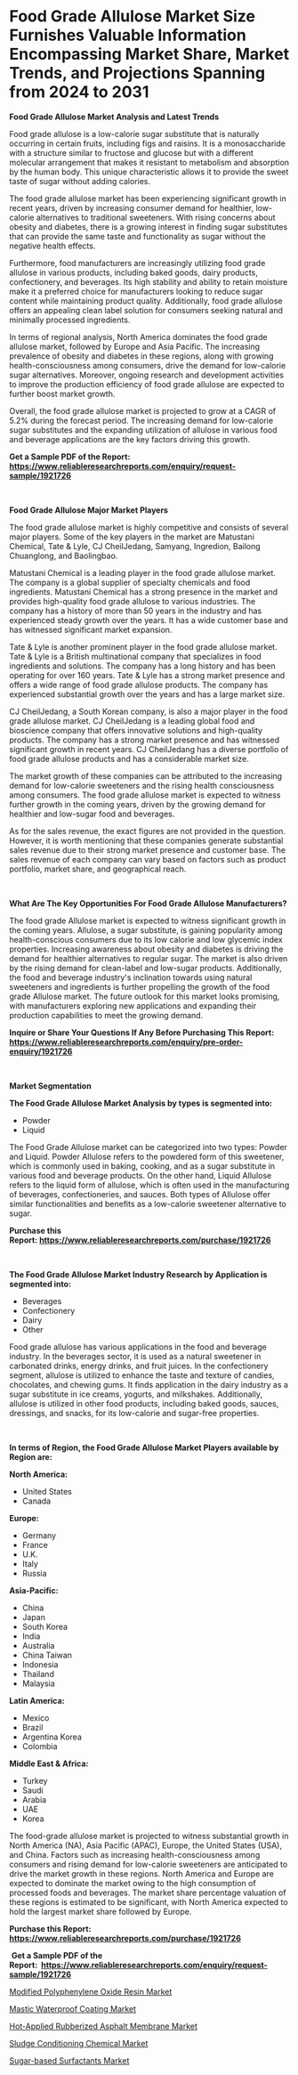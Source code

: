 <p><h1>Food Grade Allulose Market Size Furnishes Valuable Information Encompassing Market Share, Market Trends, and Projections Spanning from 2024 to 2031</h1></p><p><strong>Food Grade Allulose Market Analysis and Latest Trends</strong></p>
<p><p>Food grade allulose is a low-calorie sugar substitute that is naturally occurring in certain fruits, including figs and raisins. It is a monosaccharide with a structure similar to fructose and glucose but with a different molecular arrangement that makes it resistant to metabolism and absorption by the human body. This unique characteristic allows it to provide the sweet taste of sugar without adding calories.</p><p>The food grade allulose market has been experiencing significant growth in recent years, driven by increasing consumer demand for healthier, low-calorie alternatives to traditional sweeteners. With rising concerns about obesity and diabetes, there is a growing interest in finding sugar substitutes that can provide the same taste and functionality as sugar without the negative health effects.</p><p>Furthermore, food manufacturers are increasingly utilizing food grade allulose in various products, including baked goods, dairy products, confectionery, and beverages. Its high stability and ability to retain moisture make it a preferred choice for manufacturers looking to reduce sugar content while maintaining product quality. Additionally, food grade allulose offers an appealing clean label solution for consumers seeking natural and minimally processed ingredients.</p><p>In terms of regional analysis, North America dominates the food grade allulose market, followed by Europe and Asia Pacific. The increasing prevalence of obesity and diabetes in these regions, along with growing health-consciousness among consumers, drive the demand for low-calorie sugar alternatives. Moreover, ongoing research and development activities to improve the production efficiency of food grade allulose are expected to further boost market growth.</p><p>Overall, the food grade allulose market is projected to grow at a CAGR of 5.2% during the forecast period. The increasing demand for low-calorie sugar substitutes and the expanding utilization of allulose in various food and beverage applications are the key factors driving this growth.</p></p>
<p><strong>Get a Sample PDF of the Report:&nbsp; <a href="https://www.reliableresearchreports.com/enquiry/request-sample/1921726">https://www.reliableresearchreports.com/enquiry/request-sample/1921726</a></strong></p>
<p>&nbsp;</p>
<p><strong>Food Grade Allulose Major Market Players</strong></p>
<p><p>The food grade allulose market is highly competitive and consists of several major players. Some of the key players in the market are Matustani Chemical, Tate & Lyle, CJ CheilJedang, Samyang, Ingredion, Bailong Chuanglong, and Baolingbao.</p><p>Matustani Chemical is a leading player in the food grade allulose market. The company is a global supplier of specialty chemicals and food ingredients. Matustani Chemical has a strong presence in the market and provides high-quality food grade allulose to various industries. The company has a history of more than 50 years in the industry and has experienced steady growth over the years. It has a wide customer base and has witnessed significant market expansion.</p><p>Tate & Lyle is another prominent player in the food grade allulose market. Tate & Lyle is a British multinational company that specializes in food ingredients and solutions. The company has a long history and has been operating for over 160 years. Tate & Lyle has a strong market presence and offers a wide range of food grade allulose products. The company has experienced substantial growth over the years and has a large market size.</p><p>CJ CheilJedang, a South Korean company, is also a major player in the food grade allulose market. CJ CheilJedang is a leading global food and bioscience company that offers innovative solutions and high-quality products. The company has a strong market presence and has witnessed significant growth in recent years. CJ CheilJedang has a diverse portfolio of food grade allulose products and has a considerable market size.</p><p>The market growth of these companies can be attributed to the increasing demand for low-calorie sweeteners and the rising health consciousness among consumers. The food grade allulose market is expected to witness further growth in the coming years, driven by the growing demand for healthier and low-sugar food and beverages.</p><p>As for the sales revenue, the exact figures are not provided in the question. However, it is worth mentioning that these companies generate substantial sales revenue due to their strong market presence and customer base. The sales revenue of each company can vary based on factors such as product portfolio, market share, and geographical reach.</p></p>
<p>&nbsp;</p>
<p><strong>What Are The Key Opportunities For Food Grade Allulose Manufacturers?</strong></p>
<p><p>The food grade Allulose market is expected to witness significant growth in the coming years. Allulose, a sugar substitute, is gaining popularity among health-conscious consumers due to its low calorie and low glycemic index properties. Increasing awareness about obesity and diabetes is driving the demand for healthier alternatives to regular sugar. The market is also driven by the rising demand for clean-label and low-sugar products. Additionally, the food and beverage industry's inclination towards using natural sweeteners and ingredients is further propelling the growth of the food grade Allulose market. The future outlook for this market looks promising, with manufacturers exploring new applications and expanding their production capabilities to meet the growing demand.</p></p>
<p><strong>Inquire or Share Your Questions If Any Before Purchasing This Report: <a href="https://www.reliableresearchreports.com/enquiry/pre-order-enquiry/1921726">https://www.reliableresearchreports.com/enquiry/pre-order-enquiry/1921726</a></strong></p>
<p>&nbsp;</p>
<p><strong>Market Segmentation</strong></p>
<p><strong>The Food Grade Allulose Market Analysis by types is segmented into:</strong></p>
<p><ul><li>Powder</li><li>Liquid</li></ul></p>
<p><p>The Food Grade Allulose market can be categorized into two types: Powder and Liquid. Powder Allulose refers to the powdered form of this sweetener, which is commonly used in baking, cooking, and as a sugar substitute in various food and beverage products. On the other hand, Liquid Allulose refers to the liquid form of allulose, which is often used in the manufacturing of beverages, confectioneries, and sauces. Both types of Allulose offer similar functionalities and benefits as a low-calorie sweetener alternative to sugar.</p></p>
<p><strong>Purchase this Report:&nbsp;<a href="https://www.reliableresearchreports.com/purchase/1921726">https://www.reliableresearchreports.com/purchase/1921726</a></strong></p>
<p>&nbsp;</p>
<p><strong>The Food Grade Allulose Market Industry Research by Application is segmented into:</strong></p>
<p><ul><li>Beverages</li><li>Confectionery</li><li>Dairy</li><li>Other</li></ul></p>
<p><p>Food grade allulose has various applications in the food and beverage industry. In the beverages sector, it is used as a natural sweetener in carbonated drinks, energy drinks, and fruit juices. In the confectionery segment, allulose is utilized to enhance the taste and texture of candies, chocolates, and chewing gums. It finds application in the dairy industry as a sugar substitute in ice creams, yogurts, and milkshakes. Additionally, allulose is utilized in other food products, including baked goods, sauces, dressings, and snacks, for its low-calorie and sugar-free properties.</p></p>
<p>&nbsp;</p>
<p><strong>In terms of Region, the Food Grade Allulose Market Players available by Region are:</strong></p>
<p>
    <p> <strong> North America: </strong>
        <ul>
            <li>United States</li>
            <li>Canada</li>
        </ul>
        </p> 
    <p> <strong> Europe: </strong>
        <ul>
            <li>Germany</li>
            <li>France</li>
            <li>U.K.</li>
            <li>Italy</li>
            <li>Russia</li>
        </ul>
        </p> 
    <p> <strong> Asia-Pacific: </strong>
        <ul>
            <li>China</li>
            <li>Japan</li>
            <li>South Korea</li>
            <li>India</li>
            <li>Australia</li>
            <li>China Taiwan</li>
            <li>Indonesia</li>
            <li>Thailand</li>
            <li>Malaysia</li>
        </ul>
        </p> 
    <p> <strong> Latin America: </strong>
        <ul>
            <li>Mexico</li>
            <li>Brazil</li>
            <li>Argentina Korea</li>
            <li>Colombia</li>
        </ul>
        </p> 
    <p> <strong> Middle East & Africa: </strong>
        <ul>
            <li>Turkey</li>
            <li>Saudi</li>
            <li>Arabia</li>
            <li>UAE</li>
            <li>Korea</li>
        </ul>
    </p>
    </p>
<p><p>The food-grade allulose market is projected to witness substantial growth in North America (NA), Asia Pacific (APAC), Europe, the United States (USA), and China. Factors such as increasing health-consciousness among consumers and rising demand for low-calorie sweeteners are anticipated to drive the market growth in these regions. North America and Europe are expected to dominate the market owing to the high consumption of processed foods and beverages. The market share percentage valuation of these regions is estimated to be significant, with North America expected to hold the largest market share followed by Europe.</p></p>
<p><strong>Purchase this Report: <a href="https://www.reliableresearchreports.com/purchase/1921726">https://www.reliableresearchreports.com/purchase/1921726</a></strong></p>
<p>&nbsp;<strong>Get a Sample PDF of the Report:&nbsp;&nbsp;<a href="https://www.reliableresearchreports.com/enquiry/request-sample/1921726">https://www.reliableresearchreports.com/enquiry/request-sample/1921726</a></strong></p>
<p><strong></strong></p>
<p><p><a href="https://github.com/santosh758595/Market-Research-Report-List-2/blob/main/modified-polyphenylene-oxide-resin-market.md">Modified Polyphenylene Oxide Resin Market</a></p><p><a href="https://github.com/YashRP12/Market-Research-Report-List-2/blob/main/mastic-waterproof-coating-market.md">Mastic Waterproof Coating Market</a></p><p><a href="https://github.com/Chiragrp25/Market-Research-Report-List-2/blob/main/hot-applied-rubberized-asphalt-membrane-market.md">Hot-Applied Rubberized Asphalt Membrane Market</a></p><p><a href="https://github.com/AKSHATREPORTPRIME/Market-Research-Report-List-2/blob/main/sludge-conditioning-chemical-market.md">Sludge Conditioning Chemical Market</a></p><p><a href="https://github.com/Chiragrp26/Market-Research-Report-List-2/blob/main/sugar-based-surfactants-market.md">Sugar-based Surfactants Market</a></p></p>